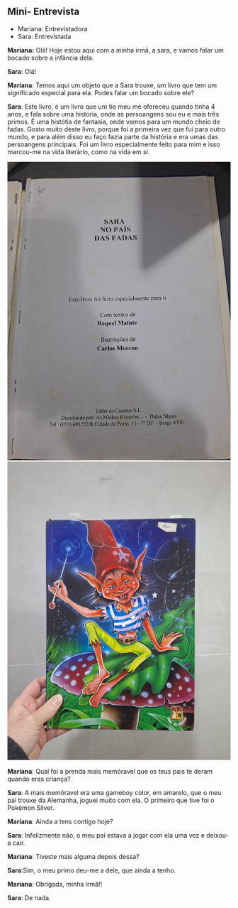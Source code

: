 ## Mini- Entrevista
* Mariana: Entrevistadora
* Sara: Entrevistada

**Mariana:** Olá! Hoje estou aqui com a minha irmã, a sara, e vamos falar um bocado sobre a infância dela.

**Sara**: Olá!

**Mariana**: Temos aqui um objeto que a Sara trouxe, um livro que tem um significado especial para ela. Podes falar um bocado sobre ele?

**Sara**: Este livro, é um livro que um tio meu me ofereceu quando tinha 4 anos, e fala sobre uma historia, onde as persoangens sou eu e mais três primos. É uma histótia de fantasia, onde vamos para um mundo cheio de fadas. Gosto muito deste livro, porque foi a primeira vez que fui para outro mundo, e para além disso eu faço fazia parte da história e era umas das persoangens principais. Foi um livro especialmente feito para mim e isso marcou-me na vida literário, como na vida em si.

![Livro da Sara](sara_no_pais_das_maravilhasjpg.jpg)
![Livro da Sara 2](Livro_da_Sra.jpg)

**Mariana**: Qual foi a prenda mais memóravel que os teus pais te deram quando eras criança?

**Sara**: A mais memóravel era uma gameboy color, em amarelo, que o meu pai trouxe da Alemanha, joguei muito com ela. O primeiro que tive foi o Pokémon Silver.

**Mariana**: Ainda a tens contigo hoje?

**Sara**: Infelizmente não, o meu pai estava a jogar com ela uma vez e deixou-a cair.

**Mariana**: Tiveste mais alguma depois dessa?

**Sara**:Sim, o meu primo deu-me a dele, que ainda a tenho.

**Mariana**: Obrigada, minha irmã!!

**Sara**: De nada.

